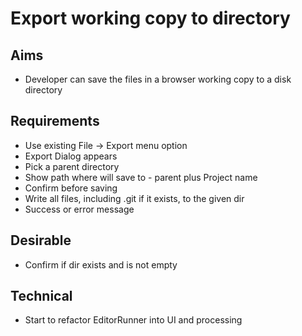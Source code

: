 Export working copy to directory
================================

Aims
----

- Developer can save the files in a browser working copy to a disk directory

Requirements
------------

- Use existing File -> Export menu option
- Export Dialog appears
- Pick a parent directory
- Show path where will save to - parent plus Project name
- Confirm before saving
- Write all files, including .git if it exists, to the given dir
- Success or error message

Desirable
---------

- Confirm if dir exists and is not empty

Technical
---------

- Start to refactor EditorRunner into UI and processing
